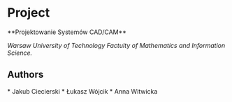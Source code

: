 <h1> Project </h1>
**Projektowanie Systemów CAD/CAM**

*Warsaw University of Technology
Factulty of Mathematics and Information Science.*

<h2> Authors </h2>
* Jakub Ciecierski
* Łukasz Wójcik
* Anna Witwicka
